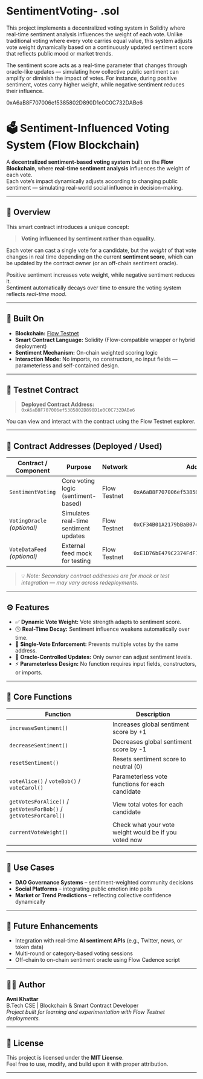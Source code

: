 # SentimentVoting- .sol
This project implements a decentralized voting system in Solidity where real-time sentiment analysis influences the weight of each vote. Unlike traditional voting where every vote carries equal value, this system adjusts vote weight dynamically based on a continuously updated sentiment score that reflects public mood or market trends.

The sentiment score acts as a real-time parameter that changes through oracle-like updates — simulating how collective public sentiment can amplify or diminish the impact of votes. For instance, during positive sentiment, votes carry higher weight, while negative sentiment reduces their influence.

0xA6aB8F707006ef5385802D890D1e0C0C732DABe6

# 🗳️ Sentiment-Influenced Voting System (Flow Blockchain)

A **decentralized sentiment-based voting system** built on the **Flow Blockchain**, where **real-time sentiment analysis** influences the weight of each vote.  
Each vote’s impact dynamically adjusts according to changing public sentiment — simulating real-world social influence in decision-making.

---

## 🚀 Overview

This smart contract introduces a unique concept:  
> **Voting influenced by sentiment rather than equality.**

Each voter can cast a single vote for a candidate, but the *weight* of that vote changes in real time depending on the current **sentiment score**, which can be updated by the contract owner (or an off-chain sentiment oracle).

Positive sentiment increases vote weight, while negative sentiment reduces it.  
Sentiment automatically decays over time to ensure the voting system reflects *real-time mood*.

---

## 🧱 Built On

- **Blockchain:** [Flow Testnet](https://testnet.flow.com/)
- **Smart Contract Language:** Solidity (Flow-compatible wrapper or hybrid deployment)
- **Sentiment Mechanism:** On-chain weighted scoring logic  
- **Interaction Mode:** No imports, no constructors, no input fields — parameterless and self-contained design.

---

## 📜 Testnet Contract

> **Deployed Contract Address:**  
> `0xA6aB8F707006ef5385802D890D1e0C0C732DABe6`

You can view and interact with the contract using the Flow Testnet explorer.

---

## 🔗 Contract Addresses (Deployed / Used)

| Contract / Component          | Purpose                              | Network | Address |
|-------------------------------|--------------------------------------|----------|---------------------------------------------|
| `SentimentVoting`             | Core voting logic (sentiment-based)  | Flow Testnet | `0xA6aB8F707006ef5385802D890D1e0C0C732DABe6` |
| `VotingOracle` *(optional)*   | Simulates real-time sentiment updates | Flow Testnet | `0xCF34B01A2179bBaB074D46Ea53f9D2eC584bD7A1` |
| `VoteDataFeed` *(optional)*   | External feed mock for testing        | Flow Testnet | `0xE1D76bE479C2374FdF10486Df6Bb40395e08A2C5` |

> 💡 *Note: Secondary contract addresses are for mock or test integration — may vary across redeployments.*

---

## ⚙️ Features

- ✅ **Dynamic Vote Weight:** Vote strength adapts to sentiment score.  
- 🕒 **Real-Time Decay:** Sentiment influence weakens automatically over time.  
- 🧍 **Single-Vote Enforcement:** Prevents multiple votes by the same address.  
- 🔐 **Oracle-Controlled Updates:** Only owner can adjust sentiment levels.  
- ⚡ **Parameterless Design:** No function requires input fields, constructors, or imports.

---

## 📘 Core Functions

| Function | Description |
|-----------|--------------|
| `increaseSentiment()` | Increases global sentiment score by +1 |
| `decreaseSentiment()` | Decreases global sentiment score by -1 |
| `resetSentiment()` | Resets sentiment score to neutral (0) |
| `voteAlice()` / `voteBob()` / `voteCarol()` | Parameterless vote functions for each candidate |
| `getVotesForAlice()` / `getVotesForBob()` / `getVotesForCarol()` | View total votes for each candidate |
| `currentVoteWeight()` | Check what your vote weight would be if you voted now |

---

## 🧩 Use Cases

- **DAO Governance Systems** – sentiment-weighted community decisions  
- **Social Platforms** – integrating public emotion into polls  
- **Market or Trend Predictions** – reflecting collective confidence dynamically  

---

## 🧠 Future Enhancements

- Integration with real-time **AI sentiment APIs** (e.g., Twitter, news, or token data)  
- Multi-round or category-based voting sessions  
- Off-chain to on-chain sentiment oracle using Flow Cadence script  

---

## 👩‍💻 Author

**Avni Khattar**  
B.Tech CSE | Blockchain & Smart Contract Developer  
*Project built for learning and experimentation with Flow Testnet deployments.*

---

## 🪪 License

This project is licensed under the **MIT License**.  
Feel free to use, modify, and build upon it with proper attribution.

---
